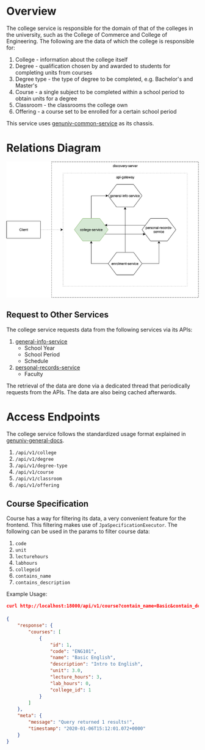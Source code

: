 # Overview
The college service is responsible for the domain of that of the colleges in the university, such as the College of Commerce and College of Engineering. The following are the data of which the college is responsible for:
1. College - information about the college itself
2. Degree - qualification chosen by and awarded to students for completing units from courses
3. Degree type - the type of degree to be completed, e.g. Bachelor's and Master's 
4. Course - a single subject to be completed within a school period to obtain units for a degree
5. Classroom - the classrooms the college own
6. Offering - a course set to be enrolled for a certain school period

This service uses [genuniv-common-service](https://github.com/carzanodev/genuniv-common-service) as its chassis.

# Relations Diagram
![college](./.assets/genuniv-college-service.png)

## Request to Other Services
The college service requests data from the following services via its APIs:
1. [general-info-service](https://github.com/carzanodev/genuniv-general-info-service)
    * School Year
    * School Period
    * Schedule
2. [personal-records-service](https://github.com/carzanodev/genuniv-personal-records-service)
    * Faculty
    
The retrieval of the data are done via a dedicated thread that periodically requests from the APIs. The data are also being cached afterwards.

# Access Endpoints
The college service follows the standardized usage format explained in [genuniv-general-docs](https://github.com/carzanodev/genuniv-general-docs).
1. `/api/v1/college`
2. `/api/v1/degree`
3. `/api/v1/degree-type`
4. `/api/v1/course`
5. `/api/v1/classroom`
6. `/api/v1/offering`

## Course Specification
Course has a way for filtering its data, a very convenient feature for the frontend. This filtering makes use of `JpaSpecificationExecutor`. The following can be used in the params to filter course data:
1. `code`
2. `unit`
3. `lecturehours`
4. `labhours`
5. `collegeid`
6. `contains_name`
7. `contains_description`

Example Usage:
```json
curl http://localhost:18000/api/v1/course?contain_name=Basic&contain_description=Intro&unit=3&labhours=0&collegeid=1

{
    "response": {
        "courses": [
            {
                "id": 1,
                "code": "ENG101",
                "name": "Basic English",
                "description": "Intro to English",
                "unit": 3.0,
                "lecture_hours": 3,
                "lab_hours": 0,
                "college_id": 1
            }
        ]
    },
    "meta": {
        "message": "Query returned 1 results!",
        "timestamp": "2020-01-06T15:12:01.072+0000"
    }
}
```